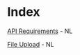 # Index

[API Requirements](https://github.com/digipolisantwerpdocumentation/api-requirements) - NL

[File Upload](https://github.com/digipolisantwerpdocumentation/file-upload) - NL